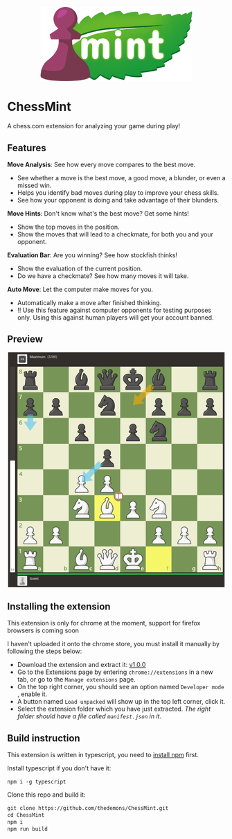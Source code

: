 <p align="center">
  <img width="350" src="/img/logo-h.png">
</p>

# ChessMint
A chess.com extension for analyzing your game during play!

## Features

**Move Analysis**: See how every move compares to the best move.
- See whether a move is the best move, a good move, a blunder, or even a missed win.
- Helps you identify bad moves during play to improve your chess skills.
- See how your opponent is doing and take advantage of their blunders.

**Move Hints**: Don't know what's the best move? Get some hints!
- Show the top moves in the position.
- Show the moves that will lead to a checkmate, for both you and your opponent.

**Evaluation Bar**: Are you winning? See how stockfish thinks!
- Show the evaluation of the current position.
- Do we have a checkmate? See how many moves it will take.

**Auto Move**: Let the computer make moves for you.
- Automatically make a move after finished thinking.
- !! Use this feature against computer opponents for testing purposes only. Using this against human players will get your account banned.

## Preview
<p align="center">
  <img width="500" src="/img/preview.gif">
</p>

## Installing the extension
This extension is only for chrome at the moment, support for firefox browsers is coming soon

I haven't uploaded it onto the chrome store, you must install it manually by following the steps below:

- Download the extension and extract it: [v1.0.0](https://github.com/thedemons/ChessMint/releases/download/v1.0.0/ChessMint.zip)
- Go to the Extensions page by entering `chrome://extensions` in a new tab, or go to the `Manage extensions` page.
- On the top right corner, you should see an option named `Developer mode
`, enable it.
- A button named `Load unpacked` will show up in the top left corner, click it.
- Select the extension folder which you have just extracted. *The right folder should have a file called `manifest.json` in it*.

## Build instruction
This extension is written in typescript, you need to [install npm](https://docs.npmjs.com/downloading-and-installing-node-js-and-npm) first.

Install typescript if you don't have it:
```none
npm i -g typescript
``` 
Clone this repo and build it:
```none
git clone https://github.com/thedemons/ChessMint.git
cd ChessMint
npm i
npm run build
```